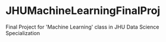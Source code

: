 # JHUMachineLearningFinalProj
Final Project for 'Machine Learning' class in JHU Data Science Specialization
